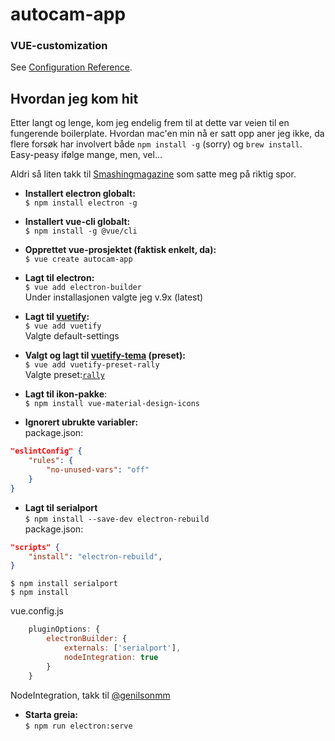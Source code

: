 # autocam-app



### VUE-customization
See [Configuration Reference](https://cli.vuejs.org/config/).


## Hvordan jeg kom hit
Etter langt og lenge, kom jeg endelig frem til at dette var veien til en fungerende boilerplate. Hvordan mac'en min nå er satt opp aner jeg ikke, da flere forsøk har involvert både `npm install -g` (sorry) og `brew install`. Easy-peasy ifølge mange, men, vel...

Aldri så liten takk til [Smashingmagazine](https://www.smashingmagazine.com/2020/07/desktop-apps-electron-vue-javascript/) som satte meg på riktig spor.

- **Installert electron globalt:** <br />
`$ npm install electron -g`

- **Installert vue-cli globalt:**<br />
`$ npm install -g @vue/cli`

- **Opprettet vue-prosjektet (faktisk enkelt, da):** <br />
`$ vue create autocam-app`

- **Lagt til electron:**<br />
`$ vue add electron-builder`
<br />Under installasjonen valgte jeg v.9x (latest)

- **Lagt til [vuetify](https://vuetifyjs.com/en/introduction/why-vuetify/):**<br />
`$ vue add vuetify`<br />
Valgte default-settings

- **Valgt og lagt til [vuetify-tema](https://vuetifyjs.com/en/features/presets/#material-studies) (preset):**<br />
`$ vue add vuetify-preset-rally`<br />
Valgte preset:[`rally`](https://vuetifyjs.com/en/features/presets/#material-studies)

- **Lagt til ikon-pakke**:<br />
`$ npm install vue-material-design-icons`

- **Ignorert ubrukte variabler:**<br />
package.json:
```json
"eslintConfig" {
    "rules": {
        "no-unused-vars": "off"
    }
}
```

- **Lagt til serialport**<br />
`$ npm install --save-dev electron-rebuild`<br />
package.json:
```json
"scripts" {
    "install": "electron-rebuild",
}
```
`$ npm install serialport`<br />
`$ npm install`

vue.config.js
```js
    pluginOptions: {
        electronBuilder: {
            externals: ['serialport'],
            nodeIntegration: true
        }
    }
```
NodeIntegration, takk til [@genilsonmm](https://github.com/electron/electron/issues/9920#issuecomment-645557312)

- **Starta greia:**<br />
`$ npm run electron:serve`